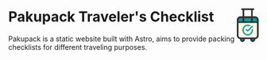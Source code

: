 # Pakupack Traveler's Checklist <img src="public/pakupack.png" align="right" valign="center" alt="pakupack logo" height="68px">
Pakupack is a static website built with Astro, aims to provide packing checklists for different traveling purposes.